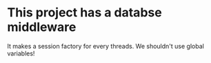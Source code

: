 # This project has a databse middleware
It makes a session factory for every threads. We shouldn't use global variables!
